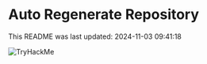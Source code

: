 # Auto Regenerate Repository

This README was last updated: 2024-11-03 09:41:18

 ![TryHackMe](https://tryhackme.com/badge/533634)